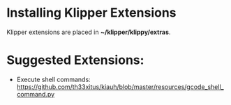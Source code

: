 # Installing Klipper Extensions

Klipper extensions are placed in __~/klipper/klippy/extras__.

# Suggested Extensions:

- Execute shell commands: https://github.com/th33xitus/kiauh/blob/master/resources/gcode_shell_command.py
